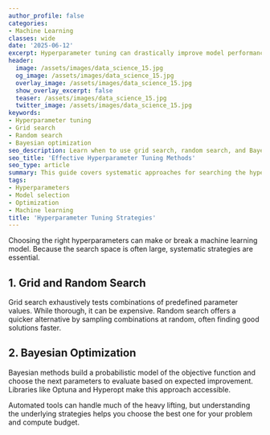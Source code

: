 ```yaml
---
author_profile: false
categories:
- Machine Learning
classes: wide
date: '2025-06-12'
excerpt: Hyperparameter tuning can drastically improve model performance. Explore common search strategies and tools.
header:
  image: /assets/images/data_science_15.jpg
  og_image: /assets/images/data_science_15.jpg
  overlay_image: /assets/images/data_science_15.jpg
  show_overlay_excerpt: false
  teaser: /assets/images/data_science_15.jpg
  twitter_image: /assets/images/data_science_15.jpg
keywords:
- Hyperparameter tuning
- Grid search
- Random search
- Bayesian optimization
seo_description: Learn when to use grid search, random search, and Bayesian optimization to tune machine learning models effectively.
seo_title: 'Effective Hyperparameter Tuning Methods'
seo_type: article
summary: This guide covers systematic approaches for searching the hyperparameter space, along with libraries that automate the process.
tags:
- Hyperparameters
- Model selection
- Optimization
- Machine learning
title: 'Hyperparameter Tuning Strategies'
---
```


Choosing the right hyperparameters can make or break a machine learning model. Because the search space is often large, systematic strategies are essential.

## 1. Grid and Random Search

Grid search exhaustively tests combinations of predefined parameter values. While thorough, it can be expensive. Random search offers a quicker alternative by sampling combinations at random, often finding good solutions faster.

## 2. Bayesian Optimization

Bayesian methods build a probabilistic model of the objective function and choose the next parameters to evaluate based on expected improvement. Libraries like Optuna and Hyperopt make this approach accessible.

Automated tools can handle much of the heavy lifting, but understanding the underlying strategies helps you choose the best one for your problem and compute budget.
